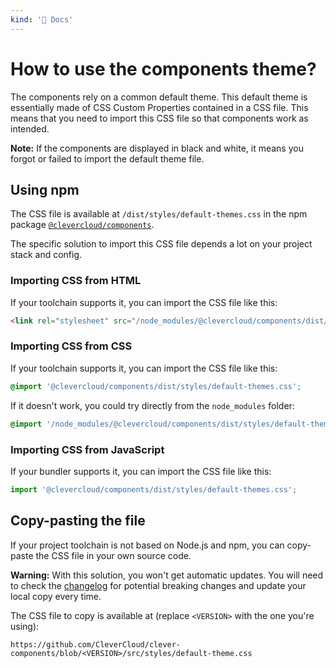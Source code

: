```yaml
---
kind: '📌 Docs'
---
```


# How to use the components theme?

The components rely on a common default theme.
This default theme is essentially made of CSS Custom Properties contained in a CSS file.
This means that you need to import this CSS file so that components work as intended.

**Note:**
If the components are displayed in black and white, it means you forgot or failed to import the default theme file.

## Using npm

The CSS file is available at `/dist/styles/default-themes.css` in the npm package [`@clevercloud/components`](https://www.npmjs.com/package/@clevercloud/components).

The specific solution to import this CSS file depends a lot on your project stack and config.

### Importing CSS from HTML

If your toolchain supports it, you can import the CSS file like this:

```html
<link rel="stylesheet" src="/node_modules/@clevercloud/components/dist/styles/default-themes.css">
```

### Importing CSS from CSS

If your toolchain supports it, you can import the CSS file like this:

```css
@import '@clevercloud/components/dist/styles/default-themes.css';
```

If it doesn't work, you could try directly from the `node_modules` folder:

```css
@import '/node_modules/@clevercloud/components/dist/styles/default-themes.css';
```

### Importing CSS from JavaScript

If your bundler supports it, you can import the CSS file like this:

```js
import '@clevercloud/components/dist/styles/default-themes.css';
```

## Copy-pasting the file

If your project toolchain is not based on Node.js and npm, you can copy-paste the CSS file in your own source code.

**Warning:**
With this solution, you won't get automatic updates. You will need to check the [changelog](https://github.com/CleverCloud/clever-components/blob/master/CHANGELOG.md) for potential breaking changes and update your local copy every time.

The CSS file to copy is available at (replace `<VERSION>` with the one you're using):

```
https://github.com/CleverCloud/clever-components/blob/<VERSION>/src/styles/default-theme.css
```
